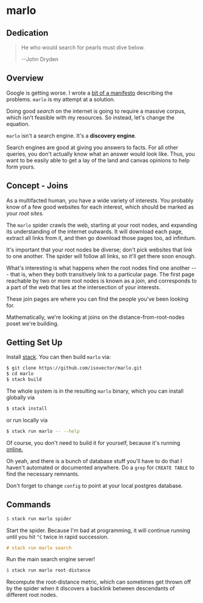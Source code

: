 # marlo

## Dedication

> He who would search for pearls must dive below.
>
> --John Dryden


## Overview

Google is getting worse. I wrote a [bit of a
manifesto](https://reasonablypolymorphic.com/blog/monotonous-web/index.html)
describing the problems. `marlo` is my attempt at a solution.

Doing good *search* on the internet is going to require a massive corpus, which
isn't feasible with my resources. So instead, let's change the equation.

`marlo` isn't a search engine. It's a **discovery engine**.

Search engines are good at giving you answers to facts. For all other queries,
you don't actually know what an answer would look like. Thus, you want to be
easily able to get a lay of the land and canvas opinions to help form yours.


## Concept - Joins

As a multifacted human, you have a wide variety of interests. You probably know
of a few good websites for each interest, which should be marked as your *root
sites.*

The `marlo` spider crawls the web, starting at your root nodes, and expanding
its understanding of the internet outwards. It will download each page, extract
all links from it, and then go download those pages too, ad infinitum.

It's important that your root nodes be diverse; don't pick websites that link to
one another. The spider will follow all links, so it'll get there soon enough.

What's interesting is what happens when the root nodes find one another --- that
is, when they both transitively link to a particular page. The first page
reachable by two or more root nodes is known as a *join*, and corresponds to a
part of the web that lies at the intersection of your interests.

These join pages are where you can find the people you've been looking for.

Mathematically, we're looking at joins on the distance-from-root-nodes poset
we're building.


## Getting Set Up

Install [stack](https://docs.haskellstack.org/en/stable/README/). You can then
build `marlo` via:

```bash
$ git clone https://github.com/isovector/marlo.git
$ cd marlo
$ stack build
```

The whole system is in the resulting `marlo` binary, which you can install
globally via

```bash
$ stack install
```

or run locally via

```bash
$ stack run marlo -- --help
```

Of course, you don't need to build it for yourself, because it's running
[online.](http://marlo.sandymaguire.me)

Oh yeah, and there is a bunch of database stuff you'll have to do that I haven't
automated or documented anywhere. Do a `grep` for `CREATE TABLE` to find
the necessary remnants.

Don't forget to change `config` to point at your local postgres database.


## Commands

```haskell
$ stack run marlo spider
```

Start the spider. Because I'm bad at programming, it will continue running until
you hit `^C` twice in rapid succession.

```haskell
# stack run marlo search
```

Run the main search engine server!


```haskell
$ stack run marlo root-distance
```

Recompute the root-distance metric, which can sometimes get thrown off by the
spider when it discovers a backlink between descendants of different root nodes.

